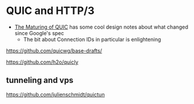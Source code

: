 # QUIC and HTTP/3

- [The Maturing of QUIC](https://www.fastly.com/blog/maturing-of-quic) has some cool design notes about what changed since Google's spec
  - The bit about Connection IDs in particular is enlightening

https://github.com/quicwg/base-drafts/

https://github.com/h2o/quicly

## tunneling and vps

https://github.com/julienschmidt/quictun
